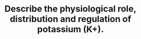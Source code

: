 ---
title: "Describe the physiological role, distribution and regulation of potassium (K+)."
entityType: SAQ
exam: PEX
college: CICM
year: 2013
sitting: A
question: 12
EC_extraCredit:
- "Candidates who had a systematic and structured approach performed better."
EC_expectedDomains:
- "Candidates were expected to mention the influence of aldosterone, and other hormones such as glucocorticoids, catecholamines and vasopressin have as well as factors such as acidosis/alkalosis."
---